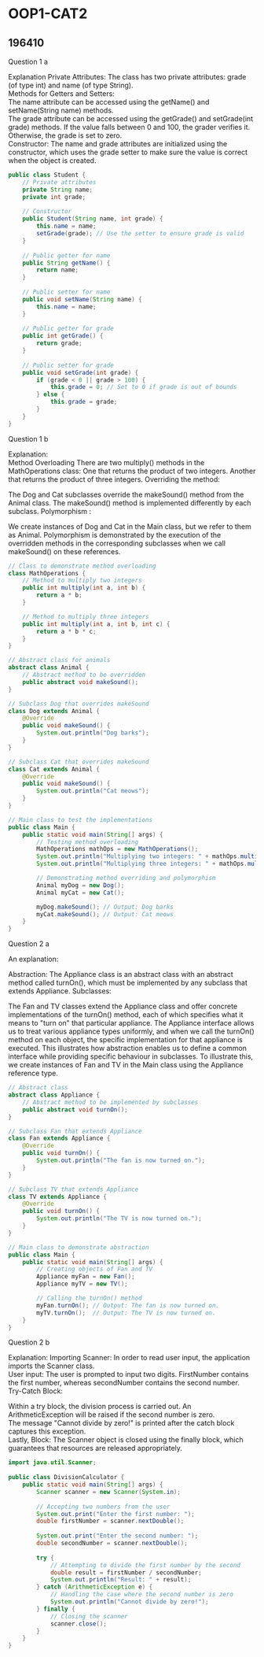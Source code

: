 # OOP1-CAT2
## 196410

Question 1 a

Explanation 
Private Attributes:
The class has two private attributes: grade (of type int) and name (of type String).  
Methods for Getters and Setters:  
The name attribute can be accessed using the getName() and setName(String name) methods.  
The grade attribute can be accessed using the getGrade() and setGrade(int grade) methods. If the 
value falls between 0 and 100, the grader verifies it. Otherwise, the grade is set to zero.  
Constructor: The name and grade attributes are initialized using the constructor, which uses the grade 
setter to make sure the value is correct when the object is created.

```java
public class Student { 
    // Private attributes 
    private String name; 
    private int grade; 
 
    // Constructor 
    public Student(String name, int grade) { 
        this.name = name; 
        setGrade(grade); // Use the setter to ensure grade is valid 
    } 
 
    // Public getter for name 
    public String getName() { 
        return name; 
    } 
 
    // Public setter for name 
    public void setName(String name) { 
        this.name = name; 
    } 
 
    // Public getter for grade 
    public int getGrade() { 
        return grade; 
    } 
 
    // Public setter for grade 
    public void setGrade(int grade) { 
        if (grade < 0 || grade > 100) { 
            this.grade = 0; // Set to 0 if grade is out of bounds 
        } else { 
            this.grade = grade; 
        } 
    } 
}
```

Question 1 b

Explanation:  
Method Overloading
 There are two multiply() methods in the MathOperations class: 
 One that returns the product of two integers. 
 Another that returns the product of three integers. 
 Overriding the method: 

 The Dog and Cat subclasses override the makeSound() method from the Animal class. 
 The makeSound() method is implemented differently by each subclass. 
 Polymorphism :

 We create instances of Dog and Cat in the Main class, but we refer to them as Animal. 
 Polymorphism is demonstrated by the execution of the overridden methods in the corresponding 
subclasses when we call makeSound() on these references. 

```java
// Class to demonstrate method overloading
class MathOperations {
    // Method to multiply two integers
    public int multiply(int a, int b) {
        return a * b;
    }

    // Method to multiply three integers
    public int multiply(int a, int b, int c) {
        return a * b * c;
    }
}

// Abstract class for animals
abstract class Animal {
    // Abstract method to be overridden
    public abstract void makeSound();
}

// Subclass Dog that overrides makeSound
class Dog extends Animal {
    @Override
    public void makeSound() {
        System.out.println("Dog barks");
    }
}

// Subclass Cat that overrides makeSound
class Cat extends Animal {
    @Override
    public void makeSound() {
        System.out.println("Cat meows");
    }
}

// Main class to test the implementations
public class Main {
    public static void main(String[] args) {
        // Testing method overloading
        MathOperations mathOps = new MathOperations();
        System.out.println("Multiplying two integers: " + mathOps.multiply(5, 10)); // Output: 50
        System.out.println("Multiplying three integers: " + mathOps.multiply(2, 3, 4)); // Output: 24

        // Demonstrating method overriding and polymorphism
        Animal myDog = new Dog();
        Animal myCat = new Cat();

        myDog.makeSound(); // Output: Dog barks
        myCat.makeSound(); // Output: Cat meows
    }
}
```

Question 2 a

An explanation:

Abstraction:
 The Appliance class is an abstract class with an abstract method called turnOn(), which 
must be implemented by any subclass that extends Appliance. 
 Subclasses:

  The Fan and TV classes extend the Appliance class and offer concrete implementations of 
the turnOn() method, each of which specifies what it means to "turn on" that particular appliance. 
The Appliance interface allows us to treat various appliance types uniformly, and when we call the 
turnOn() method on each object, the specific implementation for that appliance is executed. This 
illustrates how abstraction enables us to define a common interface while providing specific 
behaviour in subclasses. To illustrate this, we create instances of Fan and TV in the Main class using 
the Appliance reference type.

```java
// Abstract class
abstract class Appliance {
    // Abstract method to be implemented by subclasses
    public abstract void turnOn();
}

// Subclass Fan that extends Appliance
class Fan extends Appliance {
    @Override
    public void turnOn() {
        System.out.println("The fan is now turned on.");
    }
}

// Subclass TV that extends Appliance
class TV extends Appliance {
    @Override
    public void turnOn() {
        System.out.println("The TV is now turned on.");
    }
}

// Main class to demonstrate abstraction
public class Main {
    public static void main(String[] args) {
        // Creating objects of Fan and TV
        Appliance myFan = new Fan();
        Appliance myTV = new TV();

        // Calling the turnOn() method
        myFan.turnOn(); // Output: The fan is now turned on.
        myTV.turnOn();  // Output: The TV is now turned on.
    }
}
```

Question 2 b

Explanation: 
Importing Scanner:
 In order to read user input, the application imports the Scanner class.  
User input: The user is prompted to input two digits. FirstNumber contains the first number, whereas 
secondNumber contains the second number.  
Try-Catch Block: 

Within a try block, the division process is carried out. An ArithmeticException will be raised if the 
second number is zero.  
The message "Cannot divide by zero!" is printed after the catch block captures this exception.  
Lastly, Block: The Scanner object is closed using the finally block, which guarantees that resources are 
released appropriately. 

```java
import java.util.Scanner; 
 
public class DivisionCalculator { 
    public static void main(String[] args) { 
        Scanner scanner = new Scanner(System.in); 
 
        // Accepting two numbers from the user 
        System.out.print("Enter the first number: "); 
        double firstNumber = scanner.nextDouble(); 
 
        System.out.print("Enter the second number: "); 
        double secondNumber = scanner.nextDouble(); 
 
        try { 
            // Attempting to divide the first number by the second 
            double result = firstNumber / secondNumber; 
            System.out.println("Result: " + result); 
        } catch (ArithmeticException e) { 
            // Handling the case where the second number is zero 
            System.out.println("Cannot divide by zero!"); 
        } finally { 
            // Closing the scanner 
            scanner.close(); 
        } 
    } 
} 
```
